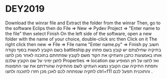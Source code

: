 # DEY2019

Download the winrar file and Extract the folder from the winrar Then, go to the software Eclips then do File => New => Pydev Project => "Enter name to the file" then select Finish
On the left side of the software, open a new folder with the name of your choice, double-click src then Click on it The right click then new => File => File name "Enter name.py" => Finish
py חשוב בשם הקובץ לעשות בסוף נקודה 
battleship.py בתיקיה שחילצתם יש קובץ בשם
פתחו אותו באמצעות כתבן והעתיקו את הקוד משם לקובץ שפתחתם בתוכנה
לאחר מכן לחצו לחצן ימיני על שם הקובץ שלכם 
Properties => location
ואז לחצו על חץ המופיע שם ותפתח התיקיה שבו הקובץ נמצא
העתיקו לשם מהתיקיה שהורדתם את שני התמונות לתקיה שנפתחה לכם
לאכן מכן חזרו לתוכנה ולחצו
ctrl+f11
והתוכנית תפעל לכם
.
